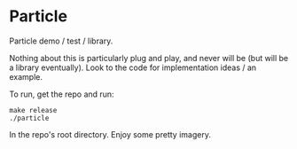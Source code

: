 Particle
========
Particle demo / test / library.

Nothing about this is particularly plug and play, and never will be (but will be a library eventually). Look to the code for implementation ideas / an example.

To run, get the repo and run:

	make release
	./particle

In the repo's root directory. Enjoy some pretty imagery.


